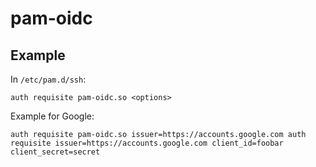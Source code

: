 # pam-oidc

## Example

In `/etc/pam.d/ssh`:

```
auth requisite pam-oidc.so <options>
```

Example for Google:

```
auth requisite pam-oidc.so issuer=https://accounts.google.com auth requisite issuer=https://accounts.google.com client_id=foobar client_secret=secret
```



